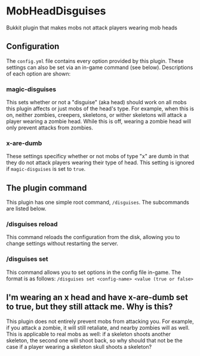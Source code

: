 # MobHeadDisguises
Bukkit plugin that makes mobs not attack players wearing mob heads

## Configuration
The `config.yml` file contains every option provided by this plugin. These settings can also be set via an in-game command (see below). Descriptions of each option are shown:

### magic-disguises
This sets whether or not a "disguise" (aka head) should work on all mobs this plugin affects or just mobs of the head's type. For example, when this is on, neither zombies, creepers, skeletons, or wither skeletons will attack a player wearing a zombie head. While this is off, wearing a zombie head will only prevent attacks from zombies.

### x-are-dumb
These settings specificy whether or not mobs of type "x" are dumb in that they do not attack players wearing their type of head. This setting is ignored if `magic-disguises` is set to `true`.

## The plugin command
This plugin has one simple root command, `/disguises`. The subcommands are listed below.

### /disguises reload
This command reloads the configuration from the disk, allowing you to change settings without restarting the server.

### /disguises set
This command allows you to set options in the config file in-game. The format is as follows:
`/disguises set <config-name> <value (true or false>`

## I'm wearing an x head and have x-are-dumb set to true, but they still attack me. Why is this?
This plugin does not entirely prevent mobs from attacking you. For example, if you attack a zombie, it will still retaliate, and nearby zombies will as well. This is applicable to real mobs as well: if a skeleton shoots another skeleton, the second one will shoot back, so why should that not be the case if a player wearing a skeleton skull shoots a skeleton?

